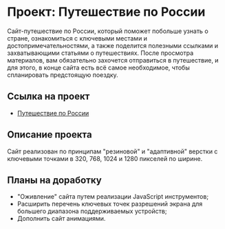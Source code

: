 # Проект: Путешествие по России

Сайт-путешествие по России, который поможет побольше узнать о стране, ознакомиться с ключевыми местами и достопримечательностями, а также поделится полезными ссылками и захватывающими статьями о путешествиях. 
После просмотра материалов, вам обязательно захочется отправиться в путешествие, и для этого, в конце сайта есть всё самое необходимое, чтобы спланировать предстоящую поездку.

## Ссылка на проект

* [Путешествие по России](https://jerrynovsky.github.io/russian-travel/)

## Описание проекта

Сайт реализован по принципам "резиновой" и "адаптивной" верстки с ключевыми точками в 320, 768, 1024 и 1280 пикселей по ширине. 

## Планы на доработку

- "Оживление" сайта путем реализации JavaScript инструментов;
- Расширить перечень ключевых точек разрешений экрана для большего диапазона поддерживаемых устройств;
- Дополнить сайт анимациями.